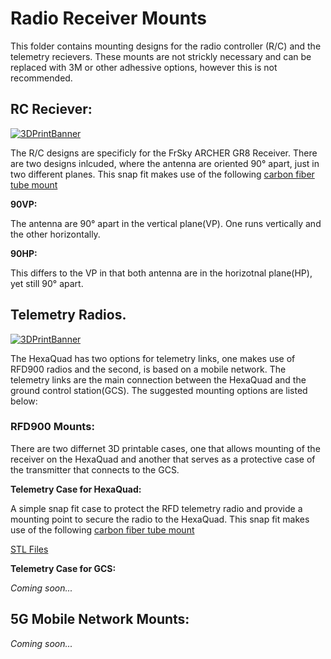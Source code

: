 # Radio Receiver Mounts
This folder contains mounting designs for the radio controller (R/C) and the telemetry recievers. These mounts are not strickly necessary and can be replaced with 3M or other adhessive options, however this is not recommended.

## RC Reciever:
 <a href="https://github.com/landrs-toolkit/LANDRs-Science-Drone/blob/main/Design/MechanicalDesign/RadioReceivers/RCReceiver">
         <img alt="3DPrintBanner" src="https://img.shields.io/badge/3DPrintable-STL%20Here-blueviolet">
 </a>

The R/C designs are specificly for the FrSky ARCHER GR8 Receiver.
There are two designs inlcuded, where the antenna are oriented 90&deg; apart, just in two different planes. This snap fit makes use of the following [carbon fiber tube mount](https://github.com/landrs-toolkit/LANDRs-Science-Drone/tree/main/Design/MechanicalDesign/SensorMounts/NiTubeMounting)

**90VP:**

The antenna are 90&deg; apart in the vertical plane(VP). One runs vertically and the other horizontally.

**90HP:**

This differs to the VP in that both antenna are in the horizotnal plane(HP), yet still 90&deg; apart.

## Telemetry Radios.
 <a href="https://github.com/landrs-toolkit/LANDRs-Science-Drone/blob/main/Design/MechanicalDesign/RadioReceivers/TelemetryRadios">
         <img alt="3DPrintBanner" src="https://img.shields.io/badge/3DPrintable-STL%20Here-blueviolet">
 </a>

The HexaQuad has two options for telemetry links, one makes use of RFD900 radios and the second, is based on a mobile network. The telemetry links are the main connection between the HexaQuad and the ground control station(GCS). The suggested mounting options are listed below:

### RFD900 Mounts:
There are two differnet 3D printable cases, one that allows mounting of the receiver on the HexaQuad and another that serves as a protective case of the transmitter that connects to the GCS.

**Telemetry Case for HexaQuad:**

A simple snap fit case to protect the RFD telemetry radio and provide a mounting point to secure the radio to the HexaQuad. This snap fit makes use of the following [carbon fiber tube mount](https://github.com/landrs-toolkit/LANDRs-Science-Drone/tree/main/Design/MechanicalDesign/SensorMounts/NiTubeMounting)

[STL Files](https://github.com/landrs-toolkit/LANDRs-Science-Drone/blob/main/Design/MechanicalDesign/RadioReceivers/TelemetryRadios)

**Telemetry Case for GCS:**

*Coming soon...*

## 5G Mobile Network Mounts:
*Coming soon...*
